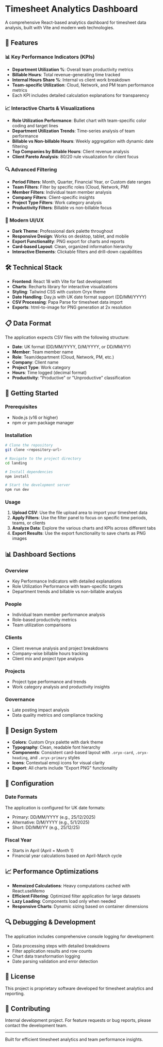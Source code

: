 # Timesheet Analytics Dashboard

A comprehensive React-based analytics dashboard for timesheet data analysis, built with Vite and modern web technologies.

## 🚀 Features

### 📊 **Key Performance Indicators (KPIs)**
- **Department Utilization %**: Overall team productivity metrics
- **Billable Hours**: Total revenue-generating time tracked
- **Internal Hours Share %**: Internal vs client work breakdown
- **Team-specific Utilization**: Cloud, Network, and PM team performance metrics
- Each KPI includes detailed calculation explanations for transparency

### 📈 **Interactive Charts & Visualizations**
- **Role Utilization Performance**: Bullet chart with team-specific color coding and target lines
- **Department Utilization Trends**: Time-series analysis of team performance
- **Billable vs Non-billable Hours**: Weekly aggregation with dynamic date filtering
- **Top Companies by Billable Hours**: Client revenue analysis
- **Client Pareto Analysis**: 80/20 rule visualization for client focus

### 🔍 **Advanced Filtering**
- **Period Filters**: Month, Quarter, Financial Year, or Custom date ranges
- **Team Filters**: Filter by specific roles (Cloud, Network, PM)
- **Member Filters**: Individual team member analysis
- **Company Filters**: Client-specific insights
- **Project Type Filters**: Work category analysis
- **Productivity Filters**: Billable vs non-billable focus

### 📱 **Modern UI/UX**
- **Dark Theme**: Professional dark palette throughout
- **Responsive Design**: Works on desktop, tablet, and mobile
- **Export Functionality**: PNG export for charts and reports
- **Card-based Layout**: Clean, organized information hierarchy
- **Interactive Elements**: Clickable filters and drill-down capabilities

## 🛠️ **Technical Stack**

- **Frontend**: React 18 with Vite for fast development
- **Charts**: Recharts library for interactive visualizations
- **Styling**: Tailwind CSS with custom Oryx theme
- **Date Handling**: Day.js with UK date format support (DD/MM/YYYY)
- **CSV Processing**: Papa Parse for timesheet data import
- **Exports**: html-to-image for PNG generation at 2x resolution

## 📋 **Data Format**

The application expects CSV files with the following structure:
- **Date**: UK format (DD/MM/YYYY, D/M/YYYY, or DD/MM/YY)
- **Member**: Team member name
- **Role**: Team/department (Cloud, Network, PM, etc.)
- **Company**: Client name
- **Project Type**: Work category
- **Hours**: Time logged (decimal format)
- **Productivity**: "Productive" or "Unproductive" classification

## 🚀 **Getting Started**

### Prerequisites
- Node.js (v16 or higher)
- npm or yarn package manager

### Installation
```bash
# Clone the repository
git clone <repository-url>

# Navigate to the project directory
cd landing

# Install dependencies
npm install

# Start the development server
npm run dev
```

### Usage
1. **Upload CSV**: Use the file upload area to import your timesheet data
2. **Apply Filters**: Use the filter panel to focus on specific time periods, teams, or clients
3. **Analyze Data**: Explore the various charts and KPIs across different tabs
4. **Export Results**: Use the export functionality to save charts as PNG images

## 📊 **Dashboard Sections**

### Overview
- Key Performance Indicators with detailed explanations
- Role Utilization Performance with team-specific targets
- Department trends and billable vs non-billable analysis

### People
- Individual team member performance analysis
- Role-based productivity metrics
- Team utilization comparisons

### Clients
- Client revenue analysis and project breakdowns
- Company-wise billable hours tracking
- Client mix and project type analysis

### Projects
- Project type performance and trends
- Work category analysis and productivity insights

### Governance
- Late posting impact analysis
- Data quality metrics and compliance tracking

## 🎨 **Design System**

- **Colors**: Custom Oryx palette with dark theme
- **Typography**: Clean, readable font hierarchy
- **Components**: Consistent card-based layout with `.oryx-card`, `.oryx-heading`, and `.oryx-primary` styles
- **Icons**: Contextual emoji icons for visual clarity
- **Export**: All charts include "Export PNG" functionality

## 🔧 **Configuration**

### Date Formats
The application is configured for UK date formats:
- Primary: DD/MM/YYYY (e.g., 25/12/2025)
- Alternative: D/M/YYYY (e.g., 5/1/2025)
- Short: DD/MM/YY (e.g., 25/12/25)

### Fiscal Year
- Starts in April (April = Month 1)
- Financial year calculations based on April-March cycle

## 📈 **Performance Optimizations**

- **Memoized Calculations**: Heavy computations cached with React.useMemo
- **Efficient Filtering**: Optimized filter application for large datasets
- **Lazy Loading**: Components load only when needed
- **Responsive Charts**: Dynamic sizing based on container dimensions

## 🔍 **Debugging & Development**

The application includes comprehensive console logging for development:
- Data processing steps with detailed breakdowns
- Filter application results and row counts
- Chart data transformation logging
- Date parsing validation and error detection

## 📝 **License**

This project is proprietary software developed for timesheet analytics and reporting.

## 🤝 **Contributing**

Internal development project. For feature requests or bug reports, please contact the development team.

---

Built for efficient timesheet analytics and team performance insights.